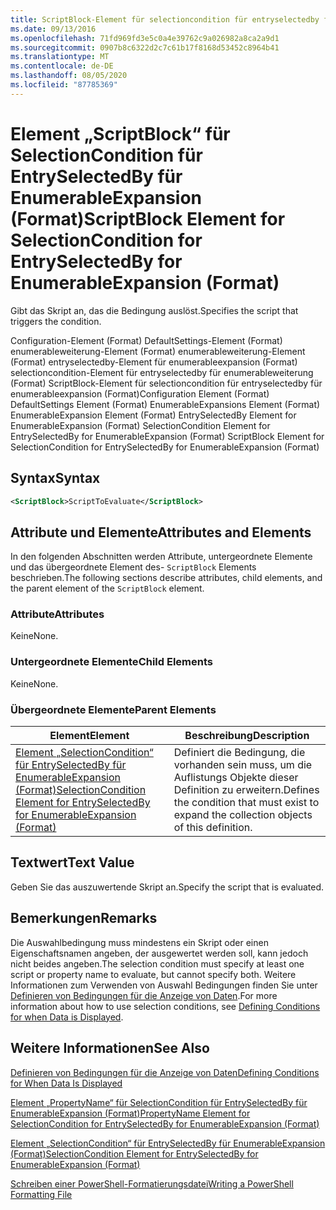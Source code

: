 ```yaml
---
title: ScriptBlock-Element für selectioncondition für entryselectedby für enumerableweiterung (Format) | Microsoft-Dokumentation
ms.date: 09/13/2016
ms.openlocfilehash: 71fd969fd3e5c0a4e39762c9a026982a8ca2a9d1
ms.sourcegitcommit: 0907b8c6322d2c7c61b17f8168d53452c8964b41
ms.translationtype: MT
ms.contentlocale: de-DE
ms.lasthandoff: 08/05/2020
ms.locfileid: "87785369"
---
```

# <a name="scriptblock-element-for-selectioncondition-for-entryselectedby-for-enumerableexpansion-format"></a><span data-ttu-id="5e883-102">Element „ScriptBlock“ für SelectionCondition für EntrySelectedBy für EnumerableExpansion (Format)</span><span class="sxs-lookup"><span data-stu-id="5e883-102">ScriptBlock Element for SelectionCondition for EntrySelectedBy for EnumerableExpansion (Format)</span></span>

<span data-ttu-id="5e883-103">Gibt das Skript an, das die Bedingung auslöst.</span><span class="sxs-lookup"><span data-stu-id="5e883-103">Specifies the script that triggers the condition.</span></span>

<span data-ttu-id="5e883-104">Configuration-Element (Format) DefaultSettings-Element (Format) enumerableweiterung-Element (Format) enumerableweiterung-Element (Format) entryselectedby-Element für enumerableexpansion (Format) selectioncondition-Element für entryselectedby für enumerableweiterung (Format) ScriptBlock-Element für selectioncondition für entryselectedby für enumerableexpansion (Format)</span><span class="sxs-lookup"><span data-stu-id="5e883-104">Configuration Element (Format) DefaultSettings Element (Format) EnumerableExpansions Element (Format) EnumerableExpansion Element (Format) EntrySelectedBy Element for EnumerableExpansion (Format) SelectionCondition Element for EntrySelectedBy for EnumerableExpansion (Format) ScriptBlock Element for SelectionCondition for EntrySelectedBy for EnumerableExpansion (Format)</span></span>

## <a name="syntax"></a><span data-ttu-id="5e883-105">Syntax</span><span class="sxs-lookup"><span data-stu-id="5e883-105">Syntax</span></span>

```xml
<ScriptBlock>ScriptToEvaluate</ScriptBlock>
```

## <a name="attributes-and-elements"></a><span data-ttu-id="5e883-106">Attribute und Elemente</span><span class="sxs-lookup"><span data-stu-id="5e883-106">Attributes and Elements</span></span>

<span data-ttu-id="5e883-107">In den folgenden Abschnitten werden Attribute, untergeordnete Elemente und das übergeordnete Element des- `ScriptBlock` Elements beschrieben.</span><span class="sxs-lookup"><span data-stu-id="5e883-107">The following sections describe attributes, child elements, and the parent element of the `ScriptBlock` element.</span></span>

### <a name="attributes"></a><span data-ttu-id="5e883-108">Attribute</span><span class="sxs-lookup"><span data-stu-id="5e883-108">Attributes</span></span>

<span data-ttu-id="5e883-109">Keine</span><span class="sxs-lookup"><span data-stu-id="5e883-109">None.</span></span>

### <a name="child-elements"></a><span data-ttu-id="5e883-110">Untergeordnete Elemente</span><span class="sxs-lookup"><span data-stu-id="5e883-110">Child Elements</span></span>

<span data-ttu-id="5e883-111">Keine</span><span class="sxs-lookup"><span data-stu-id="5e883-111">None.</span></span>

### <a name="parent-elements"></a><span data-ttu-id="5e883-112">Übergeordnete Elemente</span><span class="sxs-lookup"><span data-stu-id="5e883-112">Parent Elements</span></span>

|<span data-ttu-id="5e883-113">Element</span><span class="sxs-lookup"><span data-stu-id="5e883-113">Element</span></span>|<span data-ttu-id="5e883-114">Beschreibung</span><span class="sxs-lookup"><span data-stu-id="5e883-114">Description</span></span>|
|-------------|-----------------|
|[<span data-ttu-id="5e883-115">Element „SelectionCondition“ für EntrySelectedBy für EnumerableExpansion (Format)</span><span class="sxs-lookup"><span data-stu-id="5e883-115">SelectionCondition Element for EntrySelectedBy for EnumerableExpansion (Format)</span></span>](./selectioncondition-element-for-entryselectedby-for-enumerableexpansion-format.md)|<span data-ttu-id="5e883-116">Definiert die Bedingung, die vorhanden sein muss, um die Auflistungs Objekte dieser Definition zu erweitern.</span><span class="sxs-lookup"><span data-stu-id="5e883-116">Defines the condition that must exist to expand the collection objects of this definition.</span></span>|

## <a name="text-value"></a><span data-ttu-id="5e883-117">Textwert</span><span class="sxs-lookup"><span data-stu-id="5e883-117">Text Value</span></span>

<span data-ttu-id="5e883-118">Geben Sie das auszuwertende Skript an.</span><span class="sxs-lookup"><span data-stu-id="5e883-118">Specify the script that is evaluated.</span></span>

## <a name="remarks"></a><span data-ttu-id="5e883-119">Bemerkungen</span><span class="sxs-lookup"><span data-stu-id="5e883-119">Remarks</span></span>

<span data-ttu-id="5e883-120">Die Auswahlbedingung muss mindestens ein Skript oder einen Eigenschaftsnamen angeben, der ausgewertet werden soll, kann jedoch nicht beides angeben.</span><span class="sxs-lookup"><span data-stu-id="5e883-120">The selection condition must specify at least one script or property name to evaluate, but cannot specify both.</span></span> <span data-ttu-id="5e883-121">Weitere Informationen zum Verwenden von Auswahl Bedingungen finden Sie unter [Definieren von Bedingungen für die Anzeige von Daten](./defining-conditions-for-displaying-data.md).</span><span class="sxs-lookup"><span data-stu-id="5e883-121">For more information about how to use selection conditions, see [Defining Conditions for when Data is Displayed](./defining-conditions-for-displaying-data.md).</span></span>

## <a name="see-also"></a><span data-ttu-id="5e883-122">Weitere Informationen</span><span class="sxs-lookup"><span data-stu-id="5e883-122">See Also</span></span>

[<span data-ttu-id="5e883-123">Definieren von Bedingungen für die Anzeige von Daten</span><span class="sxs-lookup"><span data-stu-id="5e883-123">Defining Conditions for When Data Is Displayed</span></span>](./defining-conditions-for-displaying-data.md)

[<span data-ttu-id="5e883-124">Element „PropertyName“ für SelectionCondition für EntrySelectedBy für EnumerableExpansion (Format)</span><span class="sxs-lookup"><span data-stu-id="5e883-124">PropertyName Element for SelectionCondition for EntrySelectedBy for EnumerableExpansion (Format)</span></span>](./propertyname-element-for-selectioncondition-for-entryselectedby-for-enumerableexpansion-format.md)

[<span data-ttu-id="5e883-125">Element „SelectionCondition“ für EntrySelectedBy für EnumerableExpansion (Format)</span><span class="sxs-lookup"><span data-stu-id="5e883-125">SelectionCondition Element for EntrySelectedBy for EnumerableExpansion (Format)</span></span>](./selectioncondition-element-for-entryselectedby-for-enumerableexpansion-format.md)

[<span data-ttu-id="5e883-126">Schreiben einer PowerShell-Formatierungsdatei</span><span class="sxs-lookup"><span data-stu-id="5e883-126">Writing a PowerShell Formatting File</span></span>](./writing-a-powershell-formatting-file.md)

